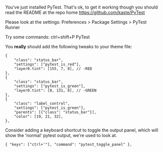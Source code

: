 You've just installed PyTest. That's ok, to get it working though you should read the README at the repo home https://github.com/kaste/PyTest


Please look at the settings: Preferences > Package Settings > PyTest Runner

Try some commands: ctrl+shift+P PyTest

You __really__ should add the following tweaks to your theme file:

    {
        "class": "status_bar",
        "settings": ["pytest_is_red"],
        "layer0.tint": [155, 7, 8], // -RED
    },
    {
        "class": "status_bar",
        "settings": ["pytest_is_green"],
        "layer0.tint": [8, 131, 8], // -GREEN
    },
    {
        "class": "label_control",
        "settings": ["pytest_is_green"],
        "parents": [{"class": "status_bar"}],
        "color": [19, 21, 32],
    },

Consider adding a keyboard shortcut to toggle the output panel, which will show the 'normal' pytest output, we're used to look at.

    { "keys": ["ctrl+'"], "command": "pytest_toggle_panel" },

